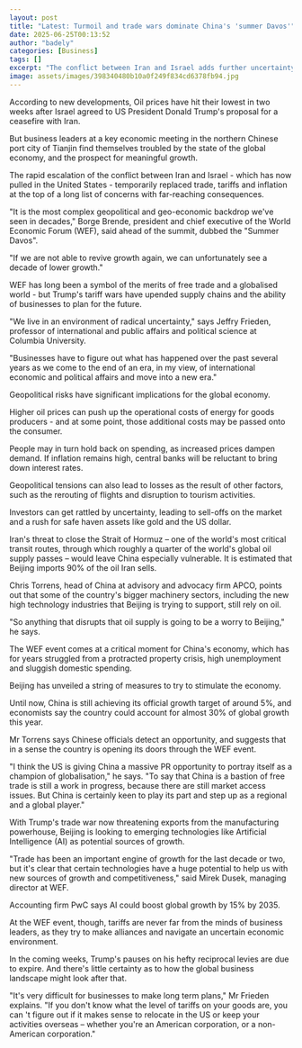 ```yaml
---
layout: post
title: "Latest: Turmoil and trade wars dominate China's 'summer Davos'"
date: 2025-06-25T00:13:52
author: "badely"
categories: [Business]
tags: []
excerpt: "The conflict between Iran and Israel adds further uncertainty to an already strained global outlook."
image: assets/images/398340480b10a0f249f834cd6378fb94.jpg
---
```


According to new developments, Oil prices have hit their lowest in two weeks after Israel agreed to US President Donald Trump's proposal for a ceasefire with Iran.

But business leaders at a key economic meeting in the northern Chinese port city of Tianjin find themselves troubled by the state of the global economy, and the prospect for meaningful growth.

The rapid escalation of the conflict between Iran and Israel - which has now pulled in the United States - temporarily replaced trade, tariffs and inflation at the top of a long list of concerns with far-reaching consequences.

"It is the most complex geopolitical and geo-economic backdrop we've seen in decades," Borge Brende, president and chief executive of the World Economic Forum (WEF), said ahead of the summit, dubbed the "Summer Davos".

"If we are not able to revive growth again, we can unfortunately see a decade of lower growth."

WEF has long been a symbol of the merits of free trade and a globalised world - but Trump's tariff wars have upended supply chains and the ability of businesses to plan for the future.

"We live in an environment of radical uncertainty," says Jeffry Frieden, professor of international and public affairs and political science at Columbia University.

"Businesses have to figure out what has happened over the past several years as we come to the end of an era, in my view, of international economic and political affairs and move into a new era." 

Geopolitical risks have significant implications for the global economy.

Higher oil prices can push up the operational costs of energy for goods producers - and at some point, those additional costs may be passed onto the consumer.

People may in turn hold back on spending, as increased prices dampen demand. If inflation remains high, central banks will be reluctant to bring down interest rates.

Geopolitical tensions can also lead to losses as the result of other factors, such as the rerouting of flights and disruption to tourism activities.

Investors can get rattled by uncertainty, leading to sell-offs on the market and a rush for safe haven assets like gold and the US dollar. 

Iran's threat to close the Strait of Hormuz – one of the world's most critical transit routes, through which roughly a quarter of the world's global oil supply passes – would leave China especially vulnerable.  It is estimated that Beijing imports 90% of the oil Iran sells.

Chris Torrens, head of China at advisory and advocacy firm APCO, points out that some of the country's bigger machinery sectors, including the new high technology industries that Beijing is trying to support, still rely on oil.

"So anything that disrupts that oil supply is going to be a worry to Beijing," he says.

The WEF event comes at a critical moment for China's economy, which has for years struggled from a protracted property crisis, high unemployment and sluggish domestic spending.

Beijing has unveiled a string of measures to try to stimulate the economy.

Until now, China is still achieving its official growth target of around 5%, and economists say the country could account for almost 30% of global growth this year.

Mr Torrens says Chinese officials detect an opportunity, and suggests that in a sense the country is opening its doors through the WEF event.

"I think the US is giving China a massive PR opportunity to portray itself as a champion of globalisation," he says. "To say that China is a bastion of free trade is still a work in progress, because there are still market access issues. But China is certainly keen to play its part and step up as a regional and a global player."

With Trump's trade war now threatening exports from the manufacturing powerhouse, Beijing is looking to emerging technologies like Artificial Intelligence (AI) as potential sources of growth.

"Trade has been an important engine of growth for the last decade or two, but it's clear that certain technologies have a huge potential to help us with new sources of growth and competitiveness," said Mirek Dusek, managing director at WEF.

Accounting firm PwC says AI could boost global growth by 15% by 2035.

At the WEF event, though, tariffs are never far from the minds of business leaders, as they try to make alliances and navigate an uncertain economic environment.

In the coming weeks, Trump's pauses on his hefty reciprocal levies are due to expire. And there's little certainty as to how the global business landscape might look after that.

"It's very difficult for businesses to make long term plans," Mr Frieden explains. "If you don't know what the level of tariffs on your goods are, you can 't figure out if it makes sense to relocate in the US or keep your activities overseas – whether you're an American corporation, or a non-American corporation."

